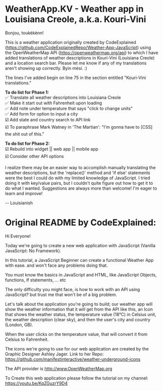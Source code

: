 # WeatherApp.KV - Weather app in Louisiana Creole, a.k.a. Kouri-Vini

Bonjou, toukèkènn!

This is a weather application originally created by CodeExplained (https://github.com/CodeExplainedRepo/Weather-App-JavaScript) using the OpenWeatherMap API (https://openweathermap.org/api) to which I have added translations of weather descriptions in Kouri-Vini (Louisiana Creole) and a location search bar. Please let me know if any of my translations aren't showing up correctly. Byin mèsi. :)

The lines I've added begin on line 75 in the section entitled "Kouri-Vini translations."

<b>To do list for Phase 1:</b> <br>
✅ Translate all weather descriptions into Louisiana Creole <br>
✅ Make it start out with Fahrenheit upon loading <br>
✅ Add note under temperature that says "click to change units" <br>
✅ Add form for option to input a city <br>
☑️ Add state and country search to API link <br>
☑️ To paraphrase Mark Watney in 'The Martian': "I'm gonna have to [CSS] the shit out of this." <br>

<b>To do list for Phase 2:</b> <br>
☑️ Rebuild into widget || web app || mobile app <br>
☑️ Consider other API options <br>

I realize there may be an easier way to accomplish manually translating the weather descriptions, but the 'replace()' method and 'if else' statements were the best I could do with my limited knowledge of JavaScript. I tried doing it with key/value pairs, but I couldn't quite figure out how to get it to do what I wanted. Suggestions are always more than welcome! I'm eager to learn and improve!

-- Louisianish


# Original README by CodeExplained:

Hi Everyone!

Today we're going to create a new web application with JavaScript (Vanilla JavaScript: No Framework).

In this tutorial, a JavaScript Beginner can create a functional Weather App with ease. and won't face any problems doing that.

You must know the basics in JavaScript and HTML, like JavaScript Objects, functions, If statements, ... etc

The only difficulty you might face, is how to work with an API using JavaScript? but trust me that won't be of a big problem.

Let's talk about the application you're going to build; our weather app will show the weather information that it will get from the API like this, an Icon that shows the weather status, the temperature value (18°C) in Celsius unit, the weather description (clear sky), and then the user's city and country (London, GB).

When the user clicks on the temperature value, that will convert it from Celsius to Fahrenheit.

The icons we're going to use for our web application are created by the Graphic Designer Ashley Jager.
Link to her Repo: https://github.com/manifestinteractive/weather-underground-icons

The API provider is http://www.OpenWeatherMap.org

To Create this web application please follow the tutorial on my channel: https://youtu.be/KqZGuzrY9D4
